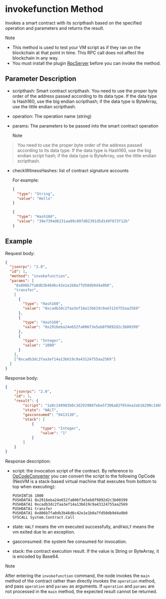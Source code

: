 ﻿# invokefunction Method

Invokes a smart contract with its scripthash based on the specified operation and parameters and returns the result.

> [!Note]
>
> - This method is used to test your VM script as if they ran on the blockchain at that point in time. This RPC call does not affect the blockchain in any way.
> - You must install the plugin [RpcServer](https://github.com/neo-project/neo-modules/releases) before you can invoke the method.

## Parameter Description

* scripthash: Smart contract scripthash. You need to use the proper byte order of the address passed according to its data type. If the data type is Hash160, use the big endian scripthash; if the data type is ByteArray, use the little endian scripthash.

* operation: The operation name (string)

* params: The parameters to be passed into the smart contract operation

  > [!Note]
>
  > You need to use the proper byte order of the address passed according to its data type. If the data type is Hash160, use the big endian script hash; if the data type is ByteArray, use the little endian scripthash.

* checkWitnessHashes: list of contract signature accounts

  For example:

    ```json
    {
      "type": "String",
      "value": "Hello"
    }
    ```

    ```json
    {
      "type": "Hash160",
      "value": "39e7394d6231aa09c097d02391d5d149f873f12b"
    }
    ```

## Example

Request body:

```json
{
  "jsonrpc": "2.0",
  "id": 1,
  "method": "invokefunction",
  "params": [
    "0x806b7fa0db3b46d6c42e1e1b0a7fd50db9d4a9b0",
    "transfer",
    [
      {
        "type": "Hash160",
        "value": "0xcadb3dc2faa3ef14a13b619c9a43124755aa2569"
      },
      {
        "type": "Hash160",
        "value": "0x2916eba24e652fa006f3e5eb8f9892d2c3b00399"
      },
      {
        "type": "Integer",
        "value": "1000"
      }
    ],
    ["0xcadb3dc2faa3ef14a13b619c9a43124755aa2569"]
  ]
}
```

Response body:

```json
{
    "jsonrpc": "2.0",
    "id": 1,
    "result": {
        "script": "1a0c149903b0c3d292988febe5f306a02f654ea2eb16290c146925aa554712439a9c613ba114efa3fac23ddbca13c00c087472616e736665720c14b0a9d4b90dd57f0a1b1e2ec4d6463bdba07f6b8041627d5b52",
        "state": "HALT",
        "gasconsumed": "9413130",
        "stack": [
            {
                "type": "Integer",
                "value": "1"
            }
        ]
    }
}
```

Response description:

- script: the invocation script of the contract. By reference to [OpCodeConverter](https://github.com/chenzhitong/OpCodeConverter) you can convert the script to the following OpCode (NeoVM is a stack-based virtual machine that executes from bottom to top when executing):

  ```
  PUSHINT16 1000
  PUSHDATA1 0x2916eba24e652fa006f3e5eb8f9892d2c3b00399
  PUSHDATA1 0xcadb3dc2faa3ef14a13b619c9a43124755aa2569
  PUSHDATA1 transfer
  PUSHDATA1 0x806b7fa0db3b46d6c42e1e1b0a7fd50db9d4a9b0
  SYSCALL System.Contract.Call
  ```

- state:  `HALT` means the vm executed successfully, and`FAULT` means the vm exited due to an exception. 

- gasconsumed: the system fee consumed for invocation.

- stack: the contract execution result. If the value is String or ByteArray, it is encoded by Base64.

> [!Note]
>
> After entering the `invokefunction` command,  the node invokes the `main` method of the contract rather than directly invokes the `operation` method, and pass `operation` and `params` as arguments. If `operation` and `params` are not processed in the `main` method, the expected result cannot be returned.

